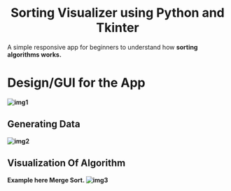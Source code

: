 <h1 align="center">Sorting Visualizer using Python and Tkinter</h1>

A simple responsive app for beginners to understand how <b>sorting algorithms<b> works.

# Design/GUI for the App
![img1](https://user-images.githubusercontent.com/76861978/108810198-9ea20e00-75d0-11eb-8fae-2c713155c16f.jpg)


## Generating Data
![img2](https://user-images.githubusercontent.com/76861978/108810210-a5308580-75d0-11eb-8419-03ad5595d4f7.jpg)


## Visualization Of Algorithm 
Example here **Merge Sort**.
![img3](https://user-images.githubusercontent.com/76861978/108810222-aeb9ed80-75d0-11eb-9b0f-d8db5b920b41.jpg)